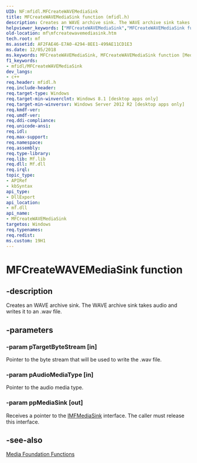 ```yaml
---
UID: NF:mfidl.MFCreateWAVEMediaSink
title: MFCreateWAVEMediaSink function (mfidl.h)
description: Creates an WAVE archive sink. The WAVE archive sink takes audio and writes it to an .wav file.
helpviewer_keywords: ["MFCreateWAVEMediaSink","MFCreateWAVEMediaSink function [Media Foundation]","mf.mfcreatewavemediasink","mfidl/MFCreateWAVEMediaSink"]
old-location: mf\mfcreatewavemediasink.htm
tech.root: mf
ms.assetid: AF2FAE46-E7A0-4294-8EE1-499AE11CD1E3
ms.date: 12/05/2018
ms.keywords: MFCreateWAVEMediaSink, MFCreateWAVEMediaSink function [Media Foundation], mf.mfcreatewavemediasink, mfidl/MFCreateWAVEMediaSink
f1_keywords:
- mfidl/MFCreateWAVEMediaSink
dev_langs:
- c++
req.header: mfidl.h
req.include-header: 
req.target-type: Windows
req.target-min-winverclnt: Windows 8.1 [desktop apps only]
req.target-min-winversvr: Windows Server 2012 R2 [desktop apps only]
req.kmdf-ver: 
req.umdf-ver: 
req.ddi-compliance: 
req.unicode-ansi: 
req.idl: 
req.max-support: 
req.namespace: 
req.assembly: 
req.type-library: 
req.lib: Mf.lib
req.dll: Mf.dll
req.irql: 
topic_type:
- APIRef
- kbSyntax
api_type:
- DllExport
api_location:
- mf.dll
api_name:
- MFCreateWAVEMediaSink
targetos: Windows
req.typenames: 
req.redist: 
ms.custom: 19H1
---
```


# MFCreateWAVEMediaSink function


## -description


 Creates an WAVE archive sink.  The WAVE archive sink takes
audio and writes it to an .wav file.



## -parameters




### -param pTargetByteStream [in]

 Pointer to the byte stream that will be used to write the .wav file.


### -param pAudioMediaType [in]

Pointer to the audio media type.


### -param ppMediaSink [out]

Receives a pointer to the <a href="https://docs.microsoft.com/windows/desktop/api/mfidl/nn-mfidl-imfmediasink">IMFMediaSink</a> interface.  The caller must release this interface.


## -see-also




<a href="https://docs.microsoft.com/windows/desktop/medfound/media-foundation-functions">Media Foundation Functions</a>
 

 

